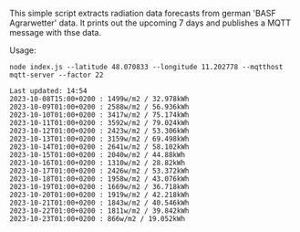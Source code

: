 This simple script extracts radiation data forecasts from german 'BASF Agrarwetter' data. It prints out the upcoming 7 days and publishes a MQTT message with thse data.

Usage:
```
node index.js --latitude 48.070833 --longitude 11.202778 --mqtthost mqtt-server --factor 22

Last updated: 14:54
2023-10-08T15:00+0200 : 1499w/m2 / 32.978kWh
2023-10-09T01:00+0200 : 2588w/m2 / 56.936kWh
2023-10-10T01:00+0200 : 3417w/m2 / 75.174kWh
2023-10-11T01:00+0200 : 3592w/m2 / 79.024kWh
2023-10-12T01:00+0200 : 2423w/m2 / 53.306kWh
2023-10-13T01:00+0200 : 3159w/m2 / 69.498kWh
2023-10-14T01:00+0200 : 2641w/m2 / 58.102kWh
2023-10-15T01:00+0200 : 2040w/m2 / 44.88kWh
2023-10-16T01:00+0200 : 1310w/m2 / 28.82kWh
2023-10-17T01:00+0200 : 2426w/m2 / 53.372kWh
2023-10-18T01:00+0200 : 1958w/m2 / 43.076kWh
2023-10-19T01:00+0200 : 1669w/m2 / 36.718kWh
2023-10-20T01:00+0200 : 1919w/m2 / 42.218kWh
2023-10-21T01:00+0200 : 1843w/m2 / 40.546kWh
2023-10-22T01:00+0200 : 1811w/m2 / 39.842kWh
2023-10-23T01:00+0200 : 866w/m2 / 19.052kWh
```
